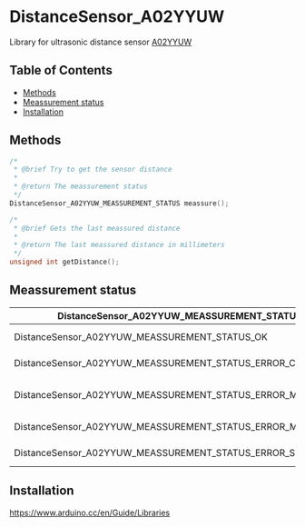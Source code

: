 # DistanceSensor_A02YYUW
Library for ultrasonic distance sensor [A02YYUW](https://wiki.dfrobot.com/A02YYUW%20Waterproof%20Ultrasonic%20Sensor%20SKU:%20SEN0311)

## Table of Contents

* [Methods](#methods)
* [Meassurement status](#meassurement-status)
* [Installation](#installation)

## Methods
```C++
/*
 * @brief Try to get the sensor distance
 *
 * @return The meassurement status
 */
DistanceSensor_A02YYUW_MEASSUREMENT_STATUS meassure();

/*
 * @brief Gets the last meassured distance
 *
 * @return The last meassured distance in millimeters
 */
unsigned int getDistance();
```

## Meassurement status
| DistanceSensor_A02YYUW_MEASSUREMENT_STATUS                 | Value | Description                     |
|------------------------------------------------------------|:-----:|---------------------------------|
| DistanceSensor_A02YYUW_MEASSUREMENT_STATUS_OK              |   0   | Meassurement ok                 |
| DistanceSensor_A02YYUW_MEASSUREMENT_STATUS_ERROR_CHECK_SUM |   -1  | Error in checksum               |
| DistanceSensor_A02YYUW_MEASSUREMENT_STATUS_ERROR_MAX_LIMIT |   -2  | Error distance bellow the limit |
| DistanceSensor_A02YYUW_MEASSUREMENT_STATUS_ERROR_MIN_LIMIT |   -3  | Error distance above the limit  |
| DistanceSensor_A02YYUW_MEASSUREMENT_STATUS_ERROR_SERIAL    |   -4  | Error with Serial               |

## Installation
https://www.arduino.cc/en/Guide/Libraries

